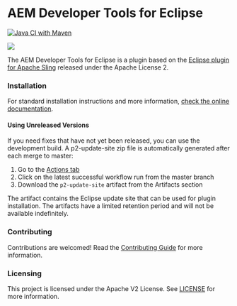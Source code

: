 # AEM Developer Tools for Eclipse 

[![Java CI with Maven](https://github.com/adobe/aem-eclipse-developer-tools/actions/workflows/maven.yml/badge.svg)](https://github.com/adobe/aem-eclipse-developer-tools/actions/workflows/maven.yml)

![](https://raw.githubusercontent.com/wiki/adobe/aem-eclipse-developer-tools/screenshots/eclipse.png)

The AEM Developer Tools for Eclipse is a plugin based on the [Eclipse plugin for Apache Sling](https://sling.apache.org/documentation/development/ide-tooling.html) released under the Apache License 2.

### Installation

For standard installation instructions and more information, [check the online documentation](http://docs.adobe.com/docs/en/dev-tools/aem-eclipse.html).

#### Using Unreleased Versions

If you need fixes that have not yet been released, you can use the development build. A p2-update-site zip file is automatically generated after each merge to master:

1. Go to the [Actions tab](https://github.com/adobe/aem-eclipse-developer-tools/actions)
2. Click on the latest successful workflow run from the master branch
3. Download the `p2-update-site` artifact from the Artifacts section

The artifact contains the Eclipse update site that can be used for plugin installation. The artifacts have a limited retention period and will not be available indefinitely.

### Contributing

Contributions are welcomed! Read the [Contributing Guide](./.github/CONTRIBUTING.md) for more information.

### Licensing

This project is licensed under the Apache V2 License. See [LICENSE](LICENSE) for more information.
